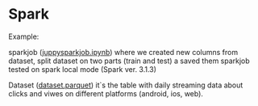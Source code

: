 # Spark
 Example:
 
 sparkjob ([juppysparkjob.ipynb](https://github.com/ViktorKorolko/data-branch/blob/spark/juppysparkjob.ipynb)) where we created new columns from dataset, split dataset on two parts (train and test) a saved them
 sparkjob tested on spark local mode (Spark ver. 3.1.3)
 
 Dataset ([dataset.parquet](https://github.com/ViktorKorolko/data-branch/blob/spark/dataset.parquet)) 
 it`s the table with daily streaming data about clicks and viwes on different platforms (android, ios, web).

